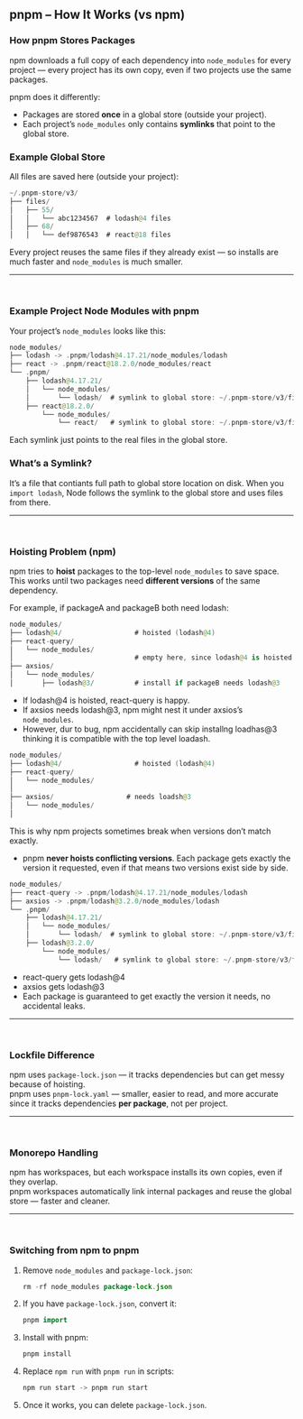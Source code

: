 
## pnpm – How It Works (vs npm)

### How pnpm Stores Packages

npm downloads a full copy of each dependency into `node_modules` for every project — every project has its own copy, even if two projects use the same packages.

pnpm does it differently:  
- Packages are stored **once** in a global store (outside your project).  
- Each project’s `node_modules` only contains **symlinks** that point to the global store.

### Example Global Store

All files are saved here (outside your project):

```kotlin
~/.pnpm-store/v3/
├── files/
│   ├── 55/
│   │   └── abc1234567  # lodash@4 files
│   ├── 68/
│   │   └── def9876543  # react@18 files
```

Every project reuses the same files if they already exist — so installs are much faster and `node_modules` is much smaller.

---

<br>

### Example Project Node Modules with pnpm

Your project’s `node_modules` looks like this:

```kotlin
node_modules/
├── lodash -> .pnpm/lodash@4.17.21/node_modules/lodash
├── react -> .pnpm/react@18.2.0/node_modules/react
└── .pnpm/
    ├── lodash@4.17.21/
    │   └── node_modules/
    │       └── lodash/  # symlink to global store: ~/.pnpm-store/v3/files/55/abc1234567
    ├── react@18.2.0/
        └── node_modules/
            └── react/   # symlink to global store: ~/.pnpm-store/v3/files/68/def9876543
```

Each symlink just points to the real files in the global store.

### What’s a Symlink?

It’s a file that contiants full path to global store location on disk. When you `import lodash`, Node follows the symlink to the global store and uses files from there.

---

<br>

### Hoisting Problem (npm)

npm tries to **hoist** packages to the top-level `node_modules` to save space. This works until two packages need **different versions** of the same dependency.

For example, if packageA and packageB both need lodash:

```kotlin
node_modules/
├── lodash@4/                  # hoisted (lodash@4)
├── react-query/
│   └── node_modules/
│                              # empty here, since lodash@4 is hoisted
├── axsios/
│   └── node_modules/
│       ├── lodash@3/          # install if packageB needs lodash@3
```

- If lodash@4 is hoisted, react-query is happy.
- If axsios needs lodash@3, npm might nest it under axsios’s `node_modules`.
- However, dur to bug, npm accidentally can skip installng loadhas@3 thinking it is compatible with the top level loadash.

```kotlin
node_modules/
├── lodash@4/                  # hoisted (lodash@4)
├── react-query/
│   └── node_modules/
│       
├── axsios/                  # needs loadsh@3
│   └── node_modules/
│            
```

This is why npm projects sometimes break when versions don’t match exactly.

- pnpm **never hoists conflicting versions**. Each package gets exactly the version it requested, even if that means two versions exist side by side.


```kotlin
node_modules/
├── react-query -> .pnpm/lodash@4.17.21/node_modules/lodash
├── axsios -> .pnpm/lodash@3.2.0/node_modules/lodash
└── .pnpm/
    ├── lodash@4.17.21/
    │   └── node_modules/
    │       └── lodash/  # symlink to global store: ~/.pnpm-store/v3/files/55/abc1234567
    ├── lodash@3.2.0/
        └── node_modules/
            └── lodash/   # symlink to global store: ~/.pnpm-store/v3/files/68/def9876543
```

- react-query gets lodash@4  
- axsios gets lodash@3  
- Each package is guaranteed to get exactly the version it needs, no accidental leaks.

---

<br>

### Lockfile Difference

npm uses `package-lock.json` — it tracks dependencies but can get messy because of hoisting.  
pnpm uses `pnpm-lock.yaml` — smaller, easier to read, and more accurate since it tracks dependencies **per package**, not per project.

---

<br>

### Monorepo Handling

npm has workspaces, but each workspace installs its own copies, even if they overlap.  
pnpm workspaces automatically link internal packages and reuse the global store — faster and cleaner.

---

<br>

### Switching from npm to pnpm

1. Remove `node_modules` and `package-lock.json`:

    ```kotlin
    rm -rf node_modules package-lock.json
    ```

2. If you have `package-lock.json`, convert it:

    ```kotlin
    pnpm import
    ```

3. Install with pnpm:

    ```kotlin
    pnpm install
    ```

4. Replace `npm run` with `pnpm run` in scripts:

    ```kotlin
    npm run start -> pnpm run start
    ```

5. Once it works, you can delete `package-lock.json`.

